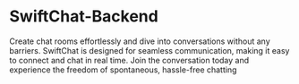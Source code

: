 # SwiftChat-Backend
Create chat rooms effortlessly and dive into conversations without any barriers. SwiftChat is designed for seamless communication, making it easy to connect and chat in real time. Join the conversation today and experience the freedom of spontaneous, hassle-free chatting
